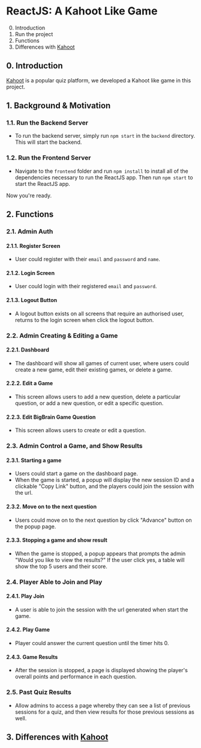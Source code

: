 # ReactJS: A Kahoot Like Game

0. Introduction
1. Run the project
2. Functions
3. Differences with [Kahoot](https://kahoot.com/)

## 0. Introduction

[Kahoot](https://kahoot.com/) is a popular quiz platform, we developed a Kahoot like game in this project.

## 1. Background & Motivation

### 1.1. Run the Backend Server
 * To run the backend server, simply run `npm start` in the `backend` directory. This will start the backend.

### 1.2. Run the Frontend Server
 * Navigate to the `frontend` folder and run `npm install` to install all of the dependencies necessary to run the ReactJS app. Then run `npm start` to start the ReactJS app.

Now you're ready.

## 2. Functions

### 2.1. Admin Auth

#### 2.1.1. Register Screen
 * User could register with their `email` and `password` and `name`.

#### 2.1.2. Login Screen
 * User could login with their registered `email` and `password`.

#### 2.1.3. Logout Button
 * A logout button exists on all screens that require an authorised user, returns to the login screen when click the logout button.

### 2.2. Admin Creating & Editing a Game

#### 2.2.1. Dashboard
 * The dashboard will show all games of current user, where users could create a new game, edit their existing games, or delete a game.


#### 2.2.2. Edit a Game
 * This screen allows users to add a new question, delete a particular question, or add a new question, or edit a specific question.

#### 2.2.3. Edit BigBrain Game Question
 * This screen allows users to create or edit a question.

### 2.3. Admin Control a Game, and Show Results

#### 2.3.1. Starting a game
 * Users could start a game on the dashboard page.
 * When the game is started, a popup will display the new session ID and a clickable "Copy Link" button, and the players could join the session with the url.

#### 2.3.2. Move on to the next question
 * Users could move on to the next question by click "Advance" button on the popup page.

#### 2.3.3. Stopping a game and show result
 * When the game is stopped, a popup appears that prompts the admin "Would you like to view the results?" If the user click yes, a table will show the top 5 users and their score.

### 2.4. Player Able to Join and Play

#### 2.4.1. Play Join
 * A user is able to join the session with the url generated when start the game.

#### 2.4.2. Play Game
 * Player could answer the current question until the timer hits 0.

#### 2.4.3. Game Results
 * After the session is stopped, a page is displayed showing the player's overall points and performance in each question.

### 2.5. Past Quiz Results
 * Allow admins to access a page whereby they can see a list of previous sessions for a quiz, and then view results for those previous sessions as well.
 
## 3. Differences with [Kahoot](https://kahoot.com/)
